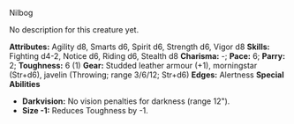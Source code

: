 Nilbog

No description for this creature yet.

**Attributes:** Agility d8, Smarts d6, Spirit d6, Strength d6, Vigor d8
**Skills:** Fighting d4-2, Notice d6, Riding d6, Stealth d8
**Charisma:** -; **Pace:** 6; **Parry:** 2; **Toughness:** 6 (1)
**Gear:** Studded leather armour (+1), morningstar (Str+d6), javelin
(Throwing; range 3/6/12; Str+d6)
**Edges:** Alertness
**Special Abilities**
- **Darkvision:** No vision penalties for darkness (range 12").
- **Size -1:** Reduces Toughness by -1.

